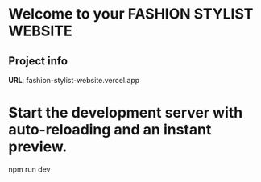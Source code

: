 # Welcome to your FASHION STYLIST WEBSITE

## Project info

**URL**: fashion-stylist-website.vercel.app


# Start the development server with auto-reloading and an instant preview.
npm run dev

